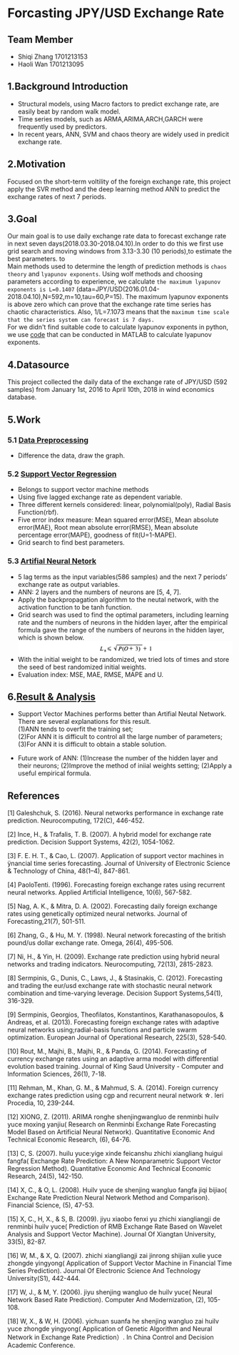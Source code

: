 # Forcasting JPY/USD Exchange Rate

## Team Member
* Shiqi Zhang 1701213153
* Haoli Wan 1701213095

## 1.Background Introduction
* Structural models, using Macro factors to predict exchange rate, are easily beat by random walk model. <br>
* Time series models, such as ARMA,ARIMA,ARCH,GARCH were frequently used by predictors.<br>
* In recent years, ANN, SVM and chaos theory are widely used in predicit exchange rate.<br>


## 2.Motivation
Focused on the short-term voltility of the foreign exchange rate, this project apply the SVR method and the deep learning method ANN to predict the exchange rates of next 7 periods.

## 3.Goal
Our main goal is to use daily exchange rate data to forecast exchange rate in next seven days(2018.03.30-2018.04.10).In order to do this we first use grid search and moving windows from 3.13-3.30 (10 periods),to estimate the best parameters. to <br>
Main methods used to determine the length of prediction methods is `chaos theory` and `lyapunov exponents`. Using wolf methods and choosing parameters according to experience, we calculate `the maximum lyapunov exponents is L=0.1407` (data=JPY/USD(2016.01.04-2018.04.10),N=592,m=10,tau=60,P=15). The maximum lyapunov exponents is above zero which can prove that the exchange rate time series has chaotic characteristics. Also, 1/L=7.1073 means that the `maximum time scale that the series system can forecast is 7 days.`<br>
For we didn't find suitable code to calculate lyapunov exponents in python, we use [code](https://github.com/zsq96512/zsq96512-PHBS_TQFML-Project/tree/master/Lyapunov%20index%3B%20wolf%20methods) that can be conducted in MATLAB to calculate lyapunov exponents.


## 4.Datasource
This project collected the daily data of the exchange rate of JPY/USD (592 samples) from January 1st, 2016 to April 10th, 2018 in wind economics database. 

## 5.Work
### 5.1 [Data Preprocessing](https://github.com/zsq96512/zsq96512-PHBS_TQFML-Project/blob/master/Data%20Preprocessing.ipynb)
* Difference the data, draw the graph.<br>
### 5.2 [Support Vector Regression](https://github.com/zsq96512/zsq96512-PHBS_TQFML-Project/blob/master/SVR%20Method.ipynb)
* Belongs to support vector machine methods
* Using five lagged exchange rate as dependent variable.
* Three different kernels considered: linear, polynomial(poly), Radial Basis Function(rbf).<br>
* Five error index measure: Mean squared error(MSE), Mean absolute error(MAE), Root mean absolute error(RMSE), Mean absolute percentage error(MAPE), goodness of fit(U=1-MAPE).
* Grid search to find best parameters.<br>
### 5.3 [Artifial Neural Netork](https://github.com/zsq96512/zsq96512-PHBS_TQFML-Project/blob/master/Neural%20Network%20Method.ipynb)
* 5 lag terms as the input variables(586 samples) and the next 7 periods’ exchange rate as output variables.
* ANN: 2 layers and the numbers of neurons are [5, 4, 7].
* Apply the backpropagation algorithm to the neutal network, with the activation function to be tanh function.
* Grid search was used to find the optimal parameters, including learning rate and the numbers of neurons in the hidden layer, after the empirical formula gave the range of the numbers of neurons in the hidden layer, which is shown below.
![](picture/L.png)
* With the initial weight to be randomized, we tried lots of times and store the seed of best randomized initial weights.
* Evaluation index: MSE, MAE, RMSE, MAPE and U.

## 6.[Result & Analysis](https://github.com/zsq96512/zsq96512-PHBS_TQFML-Project/blob/master/Conclusion%20%26%20Analysis.ipynb)
* Support Vector Machines performs better than Artifial Neutal Network. There are several explanations for this result.<br>
(1)ANN tends to overfit the training set; <br>
(2)For ANN it is difficult to control all the large number of parameters;<br>
(3)For ANN it is difficult to obtain a stable solution.

* Future work of ANN:
(1)Increase the number of the hidden layer and their neurons;
(2)Improve the method of iniial weights setting;
(2)Apply a useful empirical formula.

## References

[1] Galeshchuk, S. (2016). Neural networks performance in exchange rate prediction. Neurocomputing, 172(C), 446-452.

[2] Ince, H., & Trafalis, T. B. (2007). A hybrid model for exchange rate prediction. Decision Support Systems, 42(2), 1054-1062.

[3] F. E. H. T., & Cao, L. (2007). Application of support vector machines in ÿnancial time series forecasting. Journal of University of Electronic Science & Technology of China, 48(1–4), 847-861.

[4] PaoloTenti. (1996). Forecasting foreign exchange rates using recurrent neural networks. Applied Artificial Intelligence, 10(6), 567-582.

[5] Nag, A. K., & Mitra, D. A. (2002). Forecasting daily foreign exchange rates using genetically optimized neural networks. Journal of Forecasting,21(7), 501-511.

[6] Zhang, G., & Hu, M. Y. (1998). Neural network forecasting of the british pound/us dollar exchange rate. Omega, 26(4), 495-506.

[7] Ni, H., & Yin, H. (2009). Exchange rate prediction using hybrid neural networks and trading indicators. Neurocomputing, 72(13), 2815-2823.

[8] Sermpinis, G., Dunis, C., Laws, J., & Stasinakis, C. (2012). Forecasting and trading the eur/usd exchange rate with stochastic neural network combination and time-varying leverage. Decision Support Systems,54(1), 316-329.

[9] Sermpinis, Georgios, Theofilatos, Konstantinos, Karathanasopoulos, & Andreas, et al. (2013). Forecasting foreign exchange rates with adaptive neural networks using;radial-basis functions and particle swarm optimization. European Journal of Operational Research, 225(3), 528-540.

[10] Rout, M., Majhi, B., Majhi, R., & Panda, G. (2014). Forecasting of currency exchange rates using an adaptive arma model with differential evolution based training. Journal of King Saud University - Computer and Information Sciences, 26(1), 7-18.

[11] Rehman, M., Khan, G. M., & Mahmud, S. A. (2014). Foreign currency exchange rates prediction using cgp and recurrent neural network ☆. Ieri Procedia, 10, 239-244.

[12] XIONG, Z. (2011). ARIMA ronghe shenjingwangluo de renminbi huilv yuce moxing yanjiu( Research on Renminbi Exchange Rate Forecasting Model Based on Artificial Neural Network). Quantitative Economic And Technical Economic Research, (6), 64-76.

[13] C, S. (2007). huilu yuce:yige xinde feicanshu zhichi xiangliang huigui fangfa( Exchange Rate Prediction: A New Nonparametric Support Vector Regression Method). Quantitative Economic And Technical Economic Research, 24(5), 142-150.

[14] X, C., & O, L. (2008). Huilv yuce de shenjing wangluo fangfa jiqi bijiao( Exchange Rate Prediction Neural Network Method and Comparison). Financial Science, (5), 47-53.

[15] X, C., H, X., & S, B. (2009). jiyu xiaobo fenxi yu zhichi xiangliangji de renminbi huilv yuce( Prediction of RMB Exchange Rate Based on Wavelet Analysis and Support Vector Machine). Journal Of Xiangtan University, 33(5), 82-87.

[16] W, M., & X, Q. (2007). zhichi xiangliangji zai jinrong shijian xulie yuce zhongde yingyong( Application of Support Vector Machine in Financial Time Series Prediction). Journal Of Electronic Science And Technology University(S1), 442-444.

[17] W, J., & M, Y. (2006). jiyu shenjing wangluo de huilv yuce( Neural Network Based Rate Prediction). Computer And Modernization, (2), 105-108.

[18] W, X., & W, H. (2006). yichuan suanfa he shenjing wangluo zai huilv yuce zhongde yingyong( Application of Genetic Algorithm and Neural Network in Exchange Rate Prediction）. In China Control and Decision Academic Conference.
